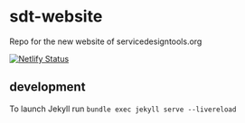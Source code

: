# sdt-website
Repo for the new website of servicedesigntools.org

[![Netlify Status](https://api.netlify.com/api/v1/badges/e165db7c-c8c9-485d-9d2e-56209e81dd59/deploy-status)](https://app.netlify.com/sites/servicedesigntools-dev-branch/deploys)


## development
To launch Jekyll run `bundle exec jekyll serve --livereload`